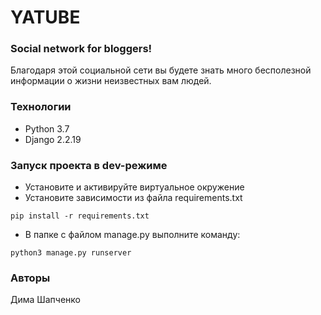 # YATUBE
### Social network for bloggers!
Благодаря этой социальной сети вы будете знать много бесполезной информации о жизни неизвестных вам людей.
### Технологии
- Python 3.7
- Django 2.2.19
### Запуск проекта в dev-режиме
- Установите и активируйте виртуальное окружение
- Установите зависимости из файла requirements.txt
```
pip install -r requirements.txt
``` 
- В папке с файлом manage.py выполните команду:
```
python3 manage.py runserver
```
### Авторы
Дима Шапченко
